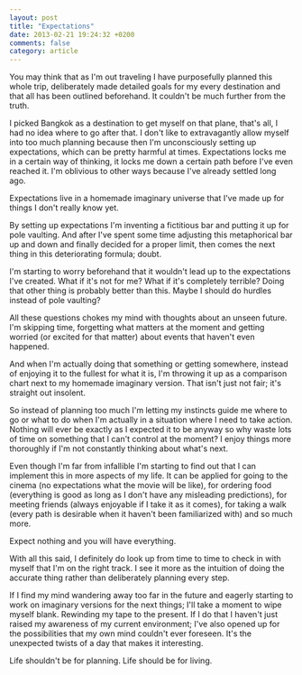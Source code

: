 ```yaml
---
layout: post
title: "Expectations"
date: 2013-02-21 19:24:32 +0200
comments: false
category: article
---
```


You may think that as I'm out traveling I have purposefully planned this whole trip, deliberately made detailed goals for my every destination and that all has been outlined beforehand. It couldn't be much further from the truth.

I picked Bangkok as a destination to get myself on that plane, that's all, I had no idea where to go after that. I don't like to extravagantly allow myself into too much planning because then I'm unconsciously setting up expectations, which can be pretty harmful at times. Expectations locks me in a certain way of thinking, it locks me down a certain path before I've even reached it. I'm oblivious to other ways because I've already settled long ago. 

Expectations live in a homemade imaginary universe that I've made up for things I don't really know yet. 

By setting up expectations I'm inventing a fictitious bar and putting it up for pole vaulting. And after I've spent some time adjusting this metaphorical bar up and down and finally decided for a proper limit, then comes the next thing in this deteriorating formula; doubt.

I'm starting to worry beforehand that it wouldn't lead up to the expectations I've created. What if it's not for me? What if it's completely terrible? Doing that other thing is probably better than this. Maybe I should do hurdles instead of pole vaulting?

All these questions chokes my mind with thoughts about an unseen future. I'm skipping time, forgetting what matters at the moment and getting worried (or excited for that matter) about events that haven't even happened.

And when I'm actually doing that something or getting somewhere, instead of enjoying it to the fullest for what it is, I'm throwing it up as a comparison chart next to my homemade imaginary version. That isn't just not fair; it's straight out insolent.

So instead of planning too much I'm letting my instincts guide me where to go or what to do when I'm actually in a situation where I need to take action. Nothing will ever be exactly as I expected it to be anyway so why waste lots of time on something that I can't control at the moment? I enjoy things more thoroughly if I'm not constantly thinking about what's next.

Even though I'm far from infallible I'm starting to find out that I can implement this in more aspects of my life. It can be applied for going to the cinema (no expectations what the movie will be like), for ordering food (everything is good as long as I don't have any misleading predictions), for meeting friends (always enjoyable if I take it as it comes), for taking a walk (every path is desirable when it haven't been familiarized with) and so much more.

Expect nothing and you will have everything.

With all this said, I definitely do look up from time to time to check in with myself that I'm on the right track. I see it more as the intuition of doing the accurate thing rather than deliberately planning every step.

If I find my mind wandering away too far in the future and eagerly starting to work on imaginary versions for the next things; I'll take a moment to wipe myself blank. Rewinding my tape to the present. If I do that I haven't just raised my awareness of my current environment; I've also opened up for the possibilities that my own mind couldn't ever foreseen. It's the unexpected twists of a day that makes it interesting.

Life shouldn't be for planning. Life should be for living.